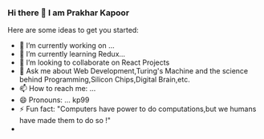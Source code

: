 ### Hi there 👋 I am Prakhar Kapoor


<!-- **kapoorp99/kapoorp99** is a ✨ _special_ ✨ repository because its `README.md` (this file) appears on your GitHub profile. -->

Here are some ideas to get you started:

- 🔭 I’m currently working on ...
- 🌱 I’m currently learning Redux...
- 👯 I’m looking to collaborate on React Projects
- 💬 Ask me about Web Development,Turing's Machine and the science behind Programming,Silicon Chips,Digital Brain,etc.
- 📫 How to reach me: ...
- 😄 Pronouns: ... kp99
- ⚡ Fun fact: "Computers have power to do computations,but we humans have made them to do so !"
- 

